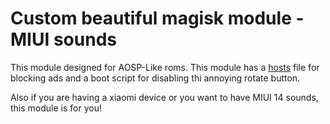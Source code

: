 # Custom beautiful magisk module - MIUI sounds
This module designed for AOSP-Like roms.
This module has a [hosts](https://github.com/StevenBlack/hosts) file for blocking ads and a boot script for disabling thi annoying rotate button.

Also if you are having a xiaomi device or you want to have MIUI 14 sounds, this module is for you!